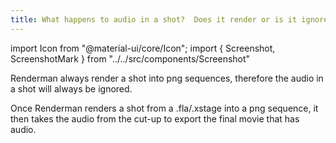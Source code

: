 ```yaml
---
title: What happens to audio in a shot?  Does it render or is it ignored?
---
```

import Icon from "@material-ui/core/Icon";
import { Screenshot, ScreenshotMark } from "../../src/components/Screenshot"

Renderman always render a shot into png sequences, therefore the audio in a shot
will always be ignored.

Once Renderman renders a shot from a .fla/.xstage into a png sequence, it then
takes the audio from the cut-up to export the final movie that has audio.
